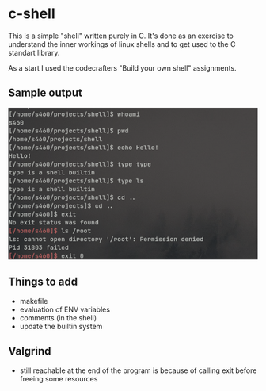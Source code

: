 # c-shell
This is a simple "shell" written purely in C. It's done as an exercise to understand the inner workings of linux shells and to get used to the C standart library.

As a start I used the codecrafters "Build your own shell" assignments.

## Sample output
![A sample output image of the shell program.](./img/shell.png)

## Things to add
- makefile
- evaluation of ENV variables
- comments (in the shell)
- update the builtin system


## Valgrind
- still reachable at the end of the program is because of calling exit before freeing some resources